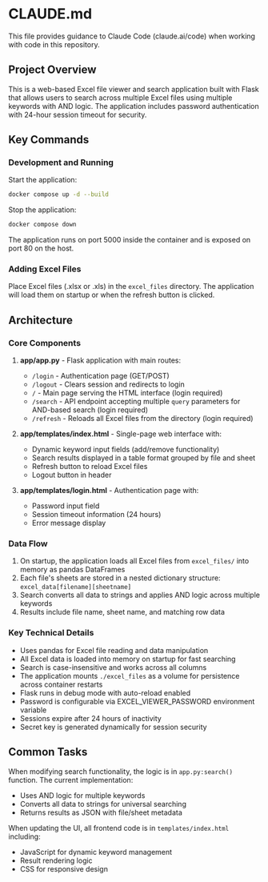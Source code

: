 # CLAUDE.md

This file provides guidance to Claude Code (claude.ai/code) when working with code in this repository.

## Project Overview

This is a web-based Excel file viewer and search application built with Flask that allows users to search across multiple Excel files using multiple keywords with AND logic. The application includes password authentication with 24-hour session timeout for security.

## Key Commands

### Development and Running

Start the application:
```bash
docker compose up -d --build
```

Stop the application:
```bash
docker compose down
```

The application runs on port 5000 inside the container and is exposed on port 80 on the host.

### Adding Excel Files

Place Excel files (.xlsx or .xls) in the `excel_files` directory. The application will load them on startup or when the refresh button is clicked.

## Architecture

### Core Components

1. **app/app.py** - Flask application with main routes:
   - `/login` - Authentication page (GET/POST)
   - `/logout` - Clears session and redirects to login
   - `/` - Main page serving the HTML interface (login required)
   - `/search` - API endpoint accepting multiple `query` parameters for AND-based search (login required)
   - `/refresh` - Reloads all Excel files from the directory (login required)

2. **app/templates/index.html** - Single-page web interface with:
   - Dynamic keyword input fields (add/remove functionality)
   - Search results displayed in a table format grouped by file and sheet
   - Refresh button to reload Excel files
   - Logout button in header

3. **app/templates/login.html** - Authentication page with:
   - Password input field
   - Session timeout information (24 hours)
   - Error message display

### Data Flow

1. On startup, the application loads all Excel files from `excel_files/` into memory as pandas DataFrames
2. Each file's sheets are stored in a nested dictionary structure: `excel_data[filename][sheetname]`
3. Search converts all data to strings and applies AND logic across multiple keywords
4. Results include file name, sheet name, and matching row data

### Key Technical Details

- Uses pandas for Excel file reading and data manipulation
- All Excel data is loaded into memory on startup for fast searching
- Search is case-insensitive and works across all columns
- The application mounts `./excel_files` as a volume for persistence across container restarts
- Flask runs in debug mode with auto-reload enabled
- Password is configurable via EXCEL_VIEWER_PASSWORD environment variable
- Sessions expire after 24 hours of inactivity
- Secret key is generated dynamically for session security

## Common Tasks

When modifying search functionality, the logic is in `app.py:search()` function. The current implementation:
- Uses AND logic for multiple keywords
- Converts all data to strings for universal searching
- Returns results as JSON with file/sheet metadata

When updating the UI, all frontend code is in `templates/index.html` including:
- JavaScript for dynamic keyword management
- Result rendering logic
- CSS for responsive design